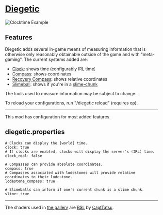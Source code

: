 # [Diegetic](https://modrinth.com/mod/diegetic/version/0.6.3)

![Clocktime Example](https://cdn.modrinth.com/data/6V343pDj/images/c8d5564eb088d15a4289dd9aa844cae5b2caacf2.png)

## Features
Diegetic adds several in-game means of measuring information that is otherwise only reasonably obtainable outside of the game and with "meta-gaming". The current systems added are:
   - [Clock](https://minecraft.wiki/w/Clock): shows time (configurably IRL time)
   - [Compass](https://minecraft.wiki/w/Compass): shows coordinates
   - [Recovery Compass](https://minecraft.wiki/w/Recovery_Compass): shows relative coordinates
   - [Slimeball](https://minecraft.wiki/w/Slimeball): shows if you're in a [slime-chunk](https://minecraft.wiki/w/Slime#Slime_chunks)

The tools used to measure information may be subject to change.

To reload your configurations, run "/diegetic reload" (requires op).

---

 This mod has configuration for most added features.
 ## diegetic.properties
 ```
# Clocks can display the [world] time.
clock: true
# If clocks are enabled, clocks will display the server's (IRL) time.
clock_real: false

# Compasses can provide absolute coordinates.
compass: true
# Compasses associated with lodestones will provide relative coordinates to their lodestone.
lodestone_compass: true

# Slimeballs can inform if one's current chunk is a slime chunk.
slime: true
```

---

The shaders used in [the gallery](https://modrinth.com/mod/diegetic/gallery) are [BSL](https://modrinth.com/shader/bsl-shaders) by [CaptTatsu](https://modrinth.com/user/CaptTatsu).